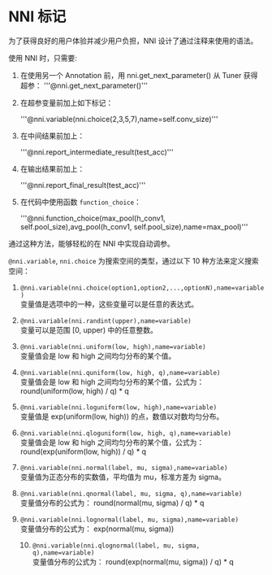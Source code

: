 # NNI 标记

为了获得良好的用户体验并减少用户负担，NNI 设计了通过注释来使用的语法。

使用 NNI 时，只需要:

1. 在使用另一个 Annotation 前，用 nni.get_next_parameter() 从 Tuner 获得超参： '''@nni.get_next_parameter()'''

2. 在超参变量前加上如下标记：
    
    '''@nni.variable(nni.choice(2,3,5,7),name=self.conv_size)'''

3. 在中间结果前加上：
    
    '''@nni.report_intermediate_result(test_acc)'''

4. 在输出结果前加上：
    
    '''@nni.report_final_result(test_acc)'''

5. 在代码中使用函数 `function_choice`：
    
    '''@nni.function_choice(max_pool(h_conv1, self.pool_size),avg_pool(h_conv1, self.pool_size),name=max_pool)'''

通过这种方法，能够轻松的在 NNI 中实现自动调参。

`@nni.variable`, `nni.choice` 为搜索空间的类型，通过以下 10 种方法来定义搜索空间：

1. `@nni.variable(nni.choice(option1,option2,...,optionN),name=variable)`  
    变量值是选项中的一种，这些变量可以是任意的表达式。

2. `@nni.variable(nni.randint(upper),name=variable)`  
    变量可以是范围 [0, upper) 中的任意整数。

3. `@nni.variable(nni.uniform(low, high),name=variable)`  
    变量值会是 low 和 high 之间均匀分布的某个值。

4. `@nni.variable(nni.quniform(low, high, q),name=variable)`  
    变量值会是 low 和 high 之间均匀分布的某个值，公式为：round(uniform(low, high) / q) * q

5. `@nni.variable(nni.loguniform(low, high),name=variable)`  
    变量值是 exp(uniform(low, high)) 的点，数值以对数均匀分布。

6. `@nni.variable(nni.qloguniform(low, high, q),name=variable)`  
    变量值会是 low 和 high 之间均匀分布的某个值，公式为：round(exp(uniform(low, high)) / q) * q

7. `@nni.variable(nni.normal(label, mu, sigma),name=variable)`  
    变量值为正态分布的实数值，平均值为 mu，标准方差为 sigma。

8. `@nni.variable(nni.qnormal(label, mu, sigma, q),name=variable)`  
    变量值分布的公式为： round(normal(mu, sigma) / q) * q

9. `@nni.variable(nni.lognormal(label, mu, sigma),name=variable)`  
    变量值分布的公式为： exp(normal(mu, sigma))
    
    10. `@nni.variable(nni.qlognormal(label, mu, sigma, q),name=variable)`  
        变量值分布的公式为： round(exp(normal(mu, sigma)) / q) * q
